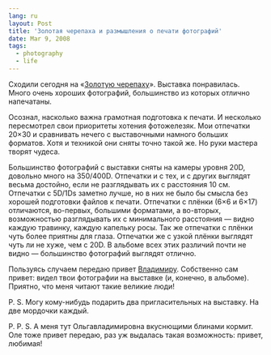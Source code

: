 ```yaml
---
lang: ru
layout: Post
title: 'Золотая черепаха и размышления о печати фотографий'
date: Mar 9, 2008
tags:
  - photography
  - life
---
```


Сходили сегодня на «[Золотую черепаху](http://birdwatcher.ru/blog/1984/)». Выставка понравилась. Много очень хороших фотографий, большинство из которых отлично напечатаны.

Осознал, насколько важна грамотная подготовка к печати. И несколько пересмотрел свои приоритеты хотения фотожелезяк. Мои отпечатки 20×30 и сравнивать нечего с выставочными намного больших форматов. Хотя и техникой они сняты точно такой же. Но руки мастера творят чудеса.

Большинство фотографий с выставки сняты на камеры уровня 20D, довольно много на 350/400D. Отпечатки и с тех, и с других выглядят весьма достойно, если не разглядывать их с расстояния 10 см. Отпечатки с 5D/1Ds заметно лучше, но в них не было бы смысла без хорошей подготовки файлов к печати. Отпечатки с плёнки (6×6 и 6×17) отличаются, во-первых, большими форматами, а во-вторых, возможностью разглядывать их с минимального расстояния — видно каждую травинку, каждую капельку росы. Так же отпечатки с плёнки чуть более приятны для глаза. Отпечатки же с узкой плёнки выглядят чуть ли не хуже, чем с 20D. В альбоме всех этих различий почти не видно — большинство фотографий выглядят отлично.

Пользуясь случаем передаю привет [Владимиру](http://izanoza.livejournal.com/). Собственно сам привет: видел твои фотографии на выставке (и, конечно, в альбоме). Приятно, что меня читают такие великие люди!

P. S. Могу кому-нибудь подарить два пригласительных на выставку. На две мордочки каждый.

P. P. S. А меня тут Ольгавладимировна вкуснющими блинами кормит. Оле тоже привет передаю, раз уж выдалась такая возможность: привет, любимая!
